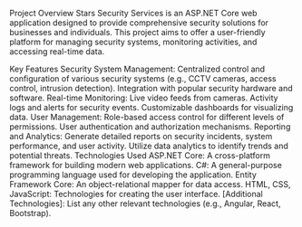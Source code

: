 Project Overview
Stars Security Services is an ASP.NET Core web application designed to provide comprehensive security solutions for businesses and individuals. This project aims to offer a user-friendly platform for managing security systems, monitoring activities, and accessing real-time data.

Key Features
Security System Management:
Centralized control and configuration of various security systems (e.g., CCTV cameras, access control, intrusion detection).
Integration with popular security hardware and software.
Real-time Monitoring:
Live video feeds from cameras.
Activity logs and alerts for security events.
Customizable dashboards for visualizing data.
User Management:
Role-based access control for different levels of permissions.
User authentication and authorization mechanisms.
Reporting and Analytics:
Generate detailed reports on security incidents, system performance, and user activity.
Utilize data analytics to identify trends and potential threats.
Technologies Used
ASP.NET Core: A cross-platform framework for building modern web applications.
C#: A general-purpose programming language used for developing the application.
Entity Framework Core: An object-relational mapper for data access.
HTML, CSS, JavaScript: Technologies for creating the user interface.
[Additional Technologies]: List any other relevant technologies (e.g., Angular, React, Bootstrap).
